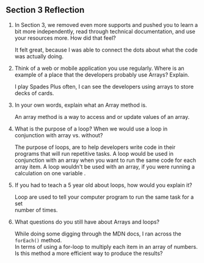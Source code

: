 ## Section 3 Reflection

1. In Section 3, we removed even more supports and pushed you to learn a bit more independently, read through technical documentation, and use your resources more. How did that feel?  

   It felt great, because I was able to connect the dots about what the code was actually
   doing.

2. Think of a web or mobile application you use regularly. Where is an example of a place that the developers probably use Arrays? Explain.  

   I play Spades Plus often, I can see the developers using arrays to store
   decks of cards.

3. In your own words, explain what an Array method is.  

   An array method is a way to access and or update values of an array.

4. What is the purpose of a loop? When we would use a loop in conjunction with array vs. without?  

   The purpose of loops, are to help developers write code in their programs that
    will run repetitive tasks. A loop would be used in conjunction with an array
    when you want to run the same code for each array item. A loop wouldn't be used
    with an array, if you were running a calculation on one variable .

5. If you had to teach a 5 year old about loops, how would you explain it?  

   Loop are used to tell your computer program to run the same task for a set  
   number of times.

6. What questions do you still have about Arrays and loops?  

   While doing some digging through the MDN docs, I ran across the `forEach()` method.  
   In terms of using a for-loop to multiply each item in an array of numbers. Is this method a more efficient way to produce the results?
